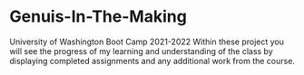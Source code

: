 # Genuis-In-The-Making
University of Washington Boot Camp 2021-2022 
Within these project you will see the progress of my learning and understanding of the class by displaying completed assignments and any additional work from the course.
